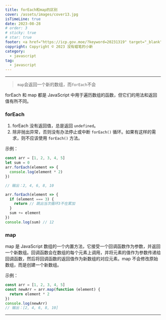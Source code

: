 ```yaml
---
title: forEach和map的区别
cover: /assets/images/cover13.jpg
isTimeLine: true
date: 2023-08-28
# order: 3
# sticky: true
# star: true
footer: <a href="https://icp.gov.moe/?keyword=20231319" target="_blank">萌 ICP 备 20231319 号</a>
copyright: Copyright © 2023 没有蜡笔的小新
category:
  - javascript
tag:
  - javascript
---
```


---

> `map`会返回一个新的数组，而`forEach`不会

forEach 和 map 都是 JavaScript 中用于遍历数组的函数，但它们的用法和返回值有所不同。

### forEach

1. forEach 没有返回值，总是返回 `undefined`。
2. 除非抛出异常，否则没有办法停止或中断 `forEach()` 循环。如果有这样的需求，则不应该使用 `forEach()` 方法。

示例：

```js
const arr = [1, 2, 3, 4, 5]
let sum = 0
arr.forEach(element => {
  console.log(element * 2)
})

// 输出：2, 4, 6, 8, 10

arr.forEach(element => {
  if (element === 3) {
    return // 跳出当次循环3不在累加
  }
  sum += element
})
console.log(sum) // 12
```

### map

map 是 JavaScript 数组的一个内置方法，它接受一个回调函数作为参数，并返回一个新数组。回调函数会在数组的每个元素上调用，并将元素的值作为参数传递给回调函数，然后将回调函数的返回值作为新数组的对应元素。map 不会修改原始数组，而是创建一个新数组。

示例：

```js
const arr = [1, 2, 3, 4, 5]
const newArr = arr.map(function (element) {
  return element * 2
})
console.log(newArr)
// 输出：[2, 4, 6, 8, 10]
```

---
